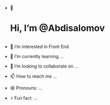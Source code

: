 - 👋 <h1>Hi, I’m @Abdisalomov</h1>
    <img src="https://i0.wp.com/plopdo.com/wp-content/uploads/2021/07/Screenshot-1.png?resize=1210%2C642&ssl=1" alt="">

- 👀 I’m interested in Front End
- 🌱 I’m currently learning ...
- 💞️ I’m looking to collaborate on ...
- 📫 How to reach me ...
- 😄 Pronouns: ...
- ⚡ Fun fact: ...

